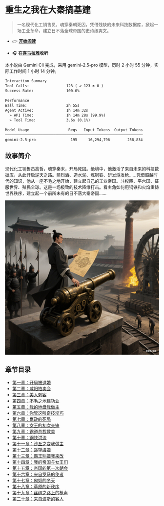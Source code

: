 # 重生之我在大秦搞基建

> 一名现代化工销售员，魂穿秦朝死囚，凭借残缺的未来科技数据库，掀起一场工业革命，建立日不落全球帝国的史诗级爽文。

- 👉 **[开始阅读](./content/01-开局被退婚.md)**

- 🎧 **在[喜马拉雅](https://www.ximalaya.com/album/97928860)收听**

本小说由 Gemini Cli 完成，采用 gemini-2.5-pro 模型，历时 2 小时 55 分钟，实际工作时间 1 小时 14 分钟。

```usage
Interaction Summary
Tool Calls:                 123 ( ✔ 123 ✖ 0 )
Success Rate:               100.0%

Performance
Wall Time:                  2h 55s
Agent Active:               1h 14m 32s
  » API Time:               1h 14m 28s (99.9%)
  » Tool Time:              3.6s (0.1%)

Model Usage                  Reqs   Input Tokens  Output Tokens
───────────────────────────────────────────────────────────────
gemini-2.5-pro                195     16,294,796        258,834
```

## 故事简介

现代化工销售员高哲，魂穿秦末，开局死囚。绝境中，他激活了来自未来的科技数据库，从此开启逆天之路。蒸烈酒、造水泥、炼钢铁、研发燧发枪……凭借超越时代的知识，他从一座不毛之地开始，建立起自己的工业帝国。斗权臣、平六国、征服世界、殖民全球。这是一场极致的技术降维打击。看主角如何用钢铁和火焰重铸世界秩序，建立起一个前所未有的日不落大秦帝国……

![重生之我在大秦搞基建](cover.png)

## 章节目录

*   [第一章：开局被退婚](./content/01-开局被退婚.md)
*   [第二章：咸阳拍卖会](./content/02-咸阳拍卖会.md)
*   [第三章：美人刺客](./content/03-美人刺客.md)
*   [第四章：不毛之地建功业](./content/04-不毛之地建功业.md)
*   [第五章：我的地盘我做主](./content/05-我的地盘我做主.md)
*   [第六章：你管这叫奇技淫巧](./content/06-你管这叫奇技淫巧.md)
*   [第七章：嬴政的死局](./content/07-嬴政的死局.md)
*   [第八章：女王的初次交锋](./content/08-女王的初次交锋.md)
*   [第九章：霸道总裁救美](./content/09-霸道总裁救美.md)
*   [第十章：钢铁洪流](./content/10-钢铁洪流.md)
*   [第十一章：沙丘之变我做主](./content/11-沙丘之变我做主.md)
*   [第十二章：遥望虞姬](./content/12-遥望虞姬.md)
*   [第十三章：霸王别姬我来改](./content/13-霸王别姬我来改.md)
*   [第十四章：我的帝国与女王们](./content/14-我的帝国与女王们.md)
*   [第十五章：帝国的第一次朝会](./content/15-帝国的第一次朝会.md)
*   [第十六章：来自罗马的使者](./content/16-来自罗马的使者.md)
*   [第十七章：匈奴的冬天](./content/17-匈奴的冬天.md)
*   [第十八章：草原的新秩序](./content/18-草原的新秩序.md)
*   [第十九章：丝绸之路上的枪声](./content/19-丝绸之路上的枪声.md)
*   [第二十章：来自波斯的客人](./content/20-来自波斯的客人.md)
